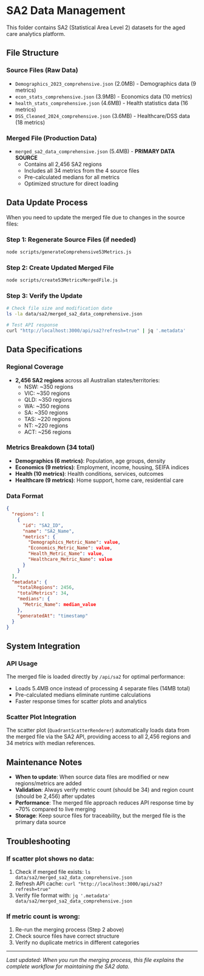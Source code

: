 # SA2 Data Management

This folder contains SA2 (Statistical Area Level 2) datasets for the aged care analytics platform.

## File Structure

### Source Files (Raw Data)
- `Demographics_2023_comprehensive.json` (2.0MB) - Demographics data (9 metrics)
- `econ_stats_comprehensive.json` (3.9MB) - Economics data (10 metrics) 
- `health_stats_comprehensive.json` (4.6MB) - Health statistics data (16 metrics)
- `DSS_Cleaned_2024_comprehensive.json` (3.6MB) - Healthcare/DSS data (18 metrics)

### Merged File (Production Data)
- `merged_sa2_data_comprehensive.json` (5.4MB) - **PRIMARY DATA SOURCE**
  - Contains all 2,456 SA2 regions
  - Includes all 34 metrics from the 4 source files
  - Pre-calculated medians for all metrics
  - Optimized structure for direct loading

## Data Update Process

When you need to update the merged file due to changes in the source files:

### Step 1: Regenerate Source Files (if needed)
```bash
node scripts/generateComprehensive53Metrics.js
```

### Step 2: Create Updated Merged File
```bash
node scripts/create53MetricsMergedFile.js
```

### Step 3: Verify the Update
```bash
# Check file size and modification date
ls -la data/sa2/merged_sa2_data_comprehensive.json

# Test API response
curl "http://localhost:3000/api/sa2?refresh=true" | jq '.metadata'
```

## Data Specifications

### Regional Coverage
- **2,456 SA2 regions** across all Australian states/territories:
  - NSW: ~350 regions
  - VIC: ~350 regions  
  - QLD: ~350 regions
  - WA: ~350 regions
  - SA: ~350 regions
  - TAS: ~220 regions
  - NT: ~220 regions
  - ACT: ~256 regions

### Metrics Breakdown (34 total)
- **Demographics (6 metrics)**: Population, age groups, density
- **Economics (9 metrics)**: Employment, income, housing, SEIFA indices
- **Health (10 metrics)**: Health conditions, services, outcomes
- **Healthcare (9 metrics)**: Home support, home care, residential care

### Data Format
```json
{
  "regions": [
    {
      "id": "SA2_ID",
      "name": "SA2_Name", 
      "metrics": {
        "Demographics_Metric_Name": value,
        "Economics_Metric_Name": value,
        "Health_Metric_Name": value,
        "Healthcare_Metric_Name": value
      }
    }
  ],
  "metadata": {
    "totalRegions": 2456,
    "totalMetrics": 34,
    "medians": {
      "Metric_Name": median_value
    },
    "generatedAt": "timestamp"
  }
}
```

## System Integration

### API Usage
The merged file is loaded directly by `/api/sa2` for optimal performance:
- Loads 5.4MB once instead of processing 4 separate files (14MB total)
- Pre-calculated medians eliminate runtime calculations
- Faster response times for scatter plots and analytics

### Scatter Plot Integration
The scatter plot (`QuadrantScatterRenderer`) automatically loads data from the merged file via the SA2 API, providing access to all 2,456 regions and 34 metrics with median references.

## Maintenance Notes

- **When to update**: When source data files are modified or new regions/metrics are added
- **Validation**: Always verify metric count (should be 34) and region count (should be 2,456) after updates
- **Performance**: The merged file approach reduces API response time by ~70% compared to live merging
- **Storage**: Keep source files for traceability, but the merged file is the primary data source

## Troubleshooting

### If scatter plot shows no data:
1. Check if merged file exists: `ls data/sa2/merged_sa2_data_comprehensive.json`
2. Refresh API cache: `curl "http://localhost:3000/api/sa2?refresh=true"`
3. Verify file format with: `jq '.metadata' data/sa2/merged_sa2_data_comprehensive.json`

### If metric count is wrong:
1. Re-run the merging process (Step 2 above)
2. Check source files have correct structure
3. Verify no duplicate metrics in different categories

---
*Last updated: When you run the merging process, this file explains the complete workflow for maintaining the SA2 data.* 